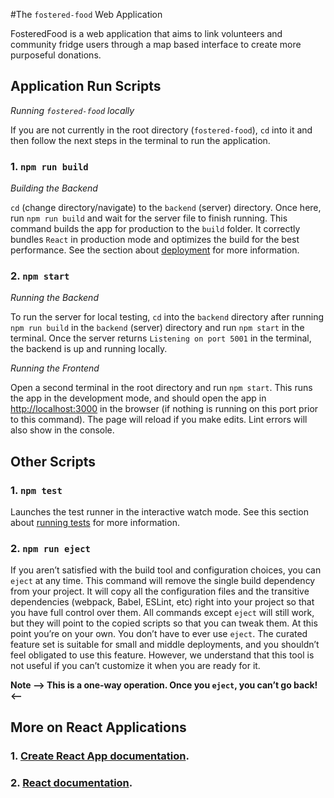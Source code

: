 #The `fostered-food` Web Application

FosteredFood is a web application that aims to link
volunteers and community fridge users through a map 
based interface to create more purposeful donations.

## Application Run Scripts
*Running `fostered-food` locally*

If you are not currently in the root directory (`fostered-food`),
`cd` into it and then follow the next steps in the terminal 
to run the application.

### 1. `npm run build`
*Building the Backend*

`cd` (change directory/navigate) to the `backend` (server) directory. 
Once here, run `npm run build` and wait for the server 
file to finish running. This command builds the app for production to the `build` folder.
It correctly bundles `React` in production mode and optimizes the 
build for the best performance. See the section about [deployment](https://facebook.github.io/create-react-app/docs/deployment) for more information.

### 2. `npm start`
*Running the Backend*

To run the server for local testing, `cd` into the `backend` 
directory after running `npm run build` in the `backend` 
(server) directory and run `npm start` in the terminal.
Once the server returns `Listening on port 5001` in the terminal,
the backend is up and running locally.

*Running the Frontend*

Open a second terminal in the root directory and run `npm start`.
This runs the app in the development mode, and should open the app
in [http://localhost:3000](http://localhost:3000) in the browser 
(if nothing is running on this port prior to this command). 
The page will reload if you make edits. Lint errors will also 
show in the console.

## Other Scripts
### 1. `npm test`

Launches the test runner in the interactive watch mode. 
See this section about [running tests](https://facebook.github.io/create-react-app/docs/running-tests) for more information.

### 2. `npm run eject`

If you aren’t satisfied with the build tool and configuration choices,
you can `eject` at any time. This command will remove the single
build dependency from your project. It will copy all the configuration
files and the transitive dependencies (webpack, Babel, ESLint, etc)
right into your project so that you have full control over them. 
All commands except `eject` will still work, but they will point to
the copied scripts so that you can tweak them. At this point you’re 
on your own. You don’t have to ever use `eject`. The curated feature 
set is suitable for small and middle deployments, and you shouldn’t 
feel obligated to use this feature. However, we understand that this
tool is not useful if you can’t customize it when you are ready for it.

**Note --> This is a one-way operation. Once you `eject`, you can’t go back! <--**

## More on React Applications

### 1. [Create React App documentation](https://facebook.github.io/create-react-app/docs/getting-started).
### 2. [React documentation](https://reactjs.org/).
